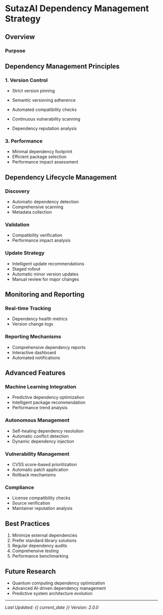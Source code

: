 # SutazAI Dependency Management Strategy

## Overview

### Purpose

## Dependency Management Principles

### 1. Version Control
- Strict version pinning
- Semantic versioning adherence
- Automated compatibility checks

- Continuous vulnerability scanning
- Dependency reputation analysis

### 3. Performance
- Minimal dependency footprint
- Efficient package selection
- Performance impact assessment

## Dependency Lifecycle Management

### Discovery
- Automatic dependency detection
- Comprehensive scanning
- Metadata collection

### Validation
- Compatibility verification
- Performance impact analysis

### Update Strategy
- Intelligent update recommendations
- Staged rollout
- Automatic minor version updates
- Manual review for major changes

## Monitoring and Reporting

### Real-time Tracking
- Dependency health metrics
- Version change logs

### Reporting Mechanisms
- Comprehensive dependency reports
- Interactive dashboard
- Automated notifications

## Advanced Features

### Machine Learning Integration
- Predictive dependency optimization
- Intelligent package recommendation
- Performance trend analysis

### Autonomous Management
- Self-healing dependency resolution
- Automatic conflict detection
- Dynamic dependency injection


### Vulnerability Management
- CVSS score-based prioritization
- Automatic patch application
- Rollback mechanisms

### Compliance
- License compatibility checks
- Source verification
- Maintainer reputation analysis

## Best Practices

1. Minimize external dependencies
2. Prefer standard library solutions
3. Regular dependency audits
4. Comprehensive testing
5. Performance benchmarking

## Future Research

- Quantum computing dependency optimization
- Advanced AI-driven dependency management
- Predictive system architecture evolution

---

*Last Updated: {{ current_date }}*
*Version: 2.0.0* 